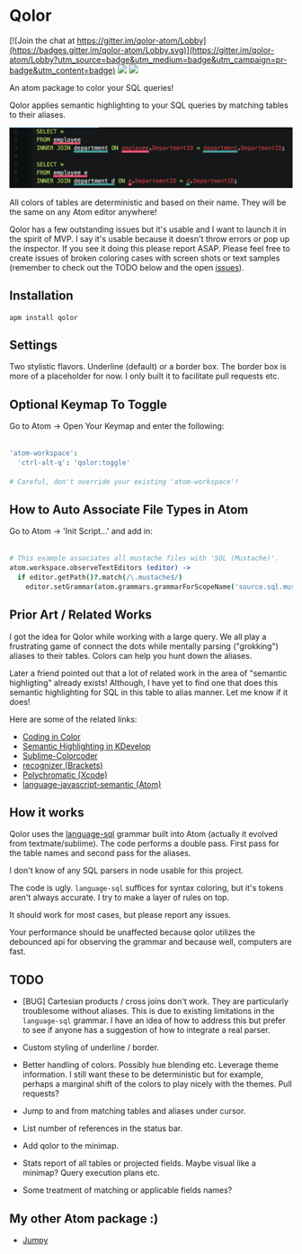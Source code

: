 # Qolor

[![Join the chat at https://gitter.im/qolor-atom/Lobby](https://badges.gitter.im/qolor-atom/Lobby.svg)](https://gitter.im/qolor-atom/Lobby?utm_source=badge&utm_medium=badge&utm_campaign=pr-badge&utm_content=badge)
![](https://img.shields.io/apm/dm/qolor.svg)
![](https://img.shields.io/apm/v/qolor.svg)

An atom package to color your SQL queries!

Qolor applies semantic highlighting to your SQL queries by matching tables to
their aliases.

![Qolor in action!](https://raw.githubusercontent.com/DavidLGoldberg/qolor/master/_images/qolor.png "Qolor - Semantic highlighting for SQL")

All colors of tables are deterministic and based on their name.
They will be the same on any Atom editor anywhere!

Qolor has a few outstanding issues but it's usable and I want to launch it in
the spirit of MVP.
I say it's usable because it doesn't throw errors or pop up the inspector.
If you see it doing this please report ASAP.
Please feel free to create issues of broken coloring cases with screen shots
or text samples (remember to check out the TODO below and the open
[issues](https://github.com/DavidLGoldberg/qolor/issues)).

## Installation

    apm install qolor

## Settings

Two stylistic flavors.  Underline (default) or a border box.
The border box is more of a placeholder for now.
I only built it to facilitate pull requests etc.

## Optional Keymap To Toggle

Go to Atom -> Open Your Keymap and enter the following:

```coffeescript

'atom-workspace':
  'ctrl-alt-q': 'qolor:toggle'

# Careful, don't override your existing 'atom-workspace'!

```

## How to Auto Associate File Types in Atom

Go to Atom -> 'Init Script...' and add in:

```coffeescript

# This example associates all mustache files with 'SQL (Mustache)'.
atom.workspace.observeTextEditors (editor) ->
  if editor.getPath()?.match(/\.mustache$/)
    editor.setGrammar(atom.grammars.grammarForScopeName('source.sql.mustache'))

```


## Prior Art / Related Works

I got the idea for Qolor while working with a large query.
We all play a frustrating game of connect the dots while mentally parsing ("grokking") aliases to their tables.  Colors can help you hunt down the aliases.

Later a friend pointed out that a lot of related work in the area of
"semantic highligting" already exists!
Although, I have yet to find one that does this semantic highlighting for SQL in this table to alias manner.
Let me know if it does!

Here are some of the related links:

*   [Coding in Color](https://medium.com/programming-ideas-tutorial-and-experience/coding-in-color-3a6db2743a1e)
*   [Semantic Highlighting in KDevelop](http://zwabel.wordpress.com/2009/01/08/c-ide-evolution-from-syntax-highlighting-to-semantic-highlighting/)
*   [Sublime-Colorcoder](https://github.com/vprimachenko/Sublime-Colorcoder)
*   [recognizer (Brackets)](https://github.com/equiet/recognizer)
*   [Polychromatic (Xcode)](https://github.com/kolinkrewinkel/Polychromatic)
*   [language-javascript-semantic (Atom)](https://atom.io/packages/language-javascript-semantic)

## How it works

Qolor uses the [language-sql](https://github.com/atom/language-sql)
grammar built into Atom (actually it evolved from textmate/sublime).
The code performs a double pass.
First pass for the table names and second pass for the aliases.

I don't know of any SQL parsers in node usable for this project.

The code is ugly.  `language-sql` suffices for syntax coloring, but it's tokens
aren't always accurate. I try to make a layer of rules on top.

It should work for most cases, but please report any issues.

Your performance should be unaffected because qolor utilizes the debounced api
for observing the grammar and because well, computers are fast.

## TODO

*   [BUG] Cartesian products / cross joins don't work.
They are particularly troublesome without aliases.  This is due to existing
limitations in the `language-sql` grammar.  I have an idea of how to address
this but prefer to see if anyone has a suggestion of how to integrate
a real parser.

*   Custom styling of underline / border.

*   Better handling of colors.  Possibly hue blending etc.  Leverage theme
information.  I still want these to be deterministic but for example,
perhaps a marginal shift of the colors to play nicely with the themes.
Pull requests?

*   Jump to and from matching tables and aliases under cursor.

*   List number of references in the status bar.

*   Add qolor to the minimap.

*   Stats report of all tables or projected fields.
Maybe visual like a minimap?  Query execution plans etc.

*   Some treatment of matching or applicable fields names?

## My other Atom package :)

*   [Jumpy](https://atom.io/packages/jumpy)
